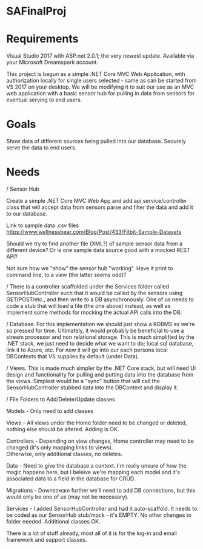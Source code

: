 # SAFinalProj

# Requirements

Visual Studio 2017 with ASP.net 2.0.1; the very newest update.  Available via your Microsoft Dreamspark account.

This project is begun as a simple .NET Core MVC Web Application, with authorization locally for single users selected - 
same as can be started from VS 2017 on your desktop.  We will be modifying it to suit our use as an 
MVC web application with a basic sensor hub for pulling in data from sensors for eventual serving to end users.

# Goals
Show data of different sources being pulled into our database. Securely serve the data to end users.

# Needs
/ Sensor Hub

Create a simple .NET Core MVC Web App and add api service/controller class that will accept data from sensors
parse and filter the data and add it to our database.

Link to sample data .csv files https://www.wellnessbear.com/Blog/Post/433/Fitbit-Sample-Datasets 

Should we try to find another file (XML?) of sample sensor data from a different device?  Or is one sample data source 
good with a mocked REST API?

Not sure how we "show" the sensor hub "working". Have it print to command line, to a view (the latter seems odd)?

/ There is a controller scaffolded under the Services folder called SensorHubController such that it would be called by the sensors using GET/POST/etc., and then write to a DB asynchronously.  One of us needs to code a stub that will load a file 
(the one above) instead, as well as implement some methods for mocking the actual API calls into the DB.

/ Database. For this implementation we should just show a RDBMS as we're so pressed for time. 
Ultimately, it would probably be beneficial to use a stream processor and non relational storage. 
This is much simplified by the .NET stack, we just need to decide what we want to do; local sql database, link it to Azure, etc.
For now it will go into our each persons local DBContexts that VS supplies by default (under Data). 

/ Views. This is made much simpler by the .NET Core stack, but will need UI design and functionality for pulling 
and putting data into the database from the views. Simplest would be a "sync" button that will call the SensorHubController stubbed data into the DBContext and display it.

/ File Folders to Add/Delete/Update classes

Models - Only need to add classes

Views - All views under the Home folder need to be changed or deleted, nothing else should be altered.  Adding is OK.

Controllers - Depending on view changes, Home controller may need to be changed (it's only mapping links to views).  
Otherwise, only additional classes, no deletes.

Data - Need to give the database a context.  I'm really unsure of how the magic happens here, but I beleive we're mapping each model and it's associated data to a field in the database for CRUD.

Migrations - Downstream further we'll need to add DB connections, but this would only be one of us (may not be necessary).

Services - I added SensorHubController and had it auto-scaffold.  It needs to be coded as our SensorHub stub/mock - it's EMPTY.  No other changes to folder needed.  Additional classes OK.

There is a lot of stuff already, most all of it is for the log-in and email framework and support classes.
